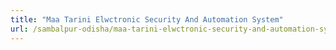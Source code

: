```yaml
---
title: "Maa Tarini Elwctronic Security And Automation System"
url: /sambalpur-odisha/maa-tarini-elwctronic-security-and-automation-system/
---
```

